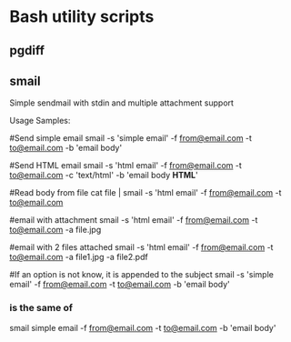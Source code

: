 # Bash utility scripts

## pgdiff

## smail
Simple sendmail with stdin and multiple attachment support

Usage Samples:

  #Send simple email
  smail -s 'simple email' -f from@email.com -t to@email.com -b 'email body'

  #Send HTML email
  smail -s 'html email' -f from@email.com -t to@email.com -c 'text/html' -b 'email body <b>HTML</b>'

  #Read body from file
  cat file | smail -s 'html email' -f from@email.com -t to@email.com

  #email with attachment
  smail -s 'html email' -f from@email.com -t to@email.com -a file.jpg

  #email with 2 files attached
  smail -s 'html email' -f from@email.com -t to@email.com -a file1.jpg -a file2.pdf

  #If an option is not know, it is appended to the subject
  smail -s 'simple email' -f from@email.com -t to@email.com -b 'email body'
  ### is the same of ###
  smail simple email -f from@email.com -t to@email.com -b 'email body'

